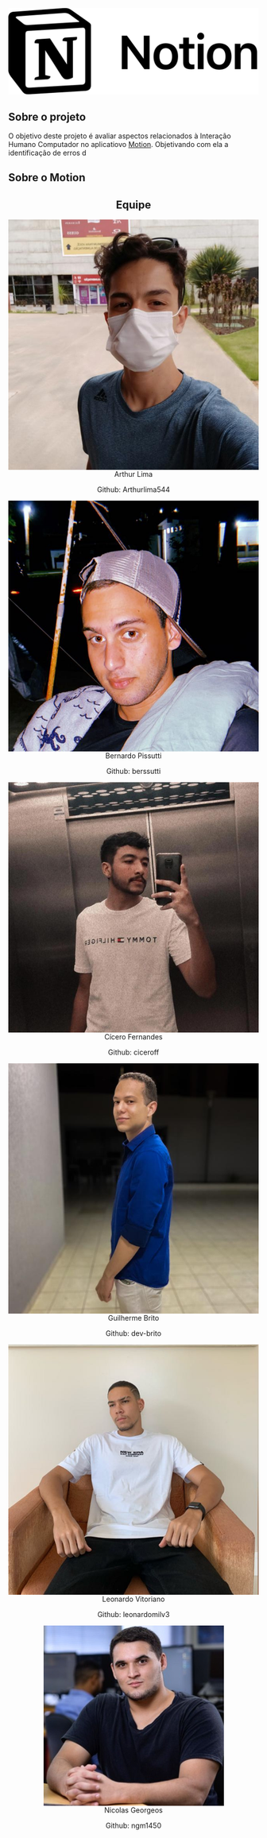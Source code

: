 <center>

![logo_cover](/docs/_media/notion_logo2.png)

</center>

## Sobre o projeto

O objetivo deste projeto é avaliar aspectos relacionados à Interação Humano Computador no aplicatiovo <a href="https://www.usemotion.com/">Motion</a>. Objetivando com ela a identificação de erros d 

## Sobre o Motion


<section>
    <h1 style="text-align: center">Equipe</h1>
    <div class="equipe">
      <div class="foto_membro_3">
        <div class="foto_texto">
          <div style="display:flex;justify-content: center">
            <img class="foto_membro" src="/docs/_media/arthur.jpg">
          </div>
          <p style="text-align:center; margin:0">Arthur Lima</p>
          <p style="text-align:center">Github: Arthurlima544</p>
        </div>
        <div class="foto_texto">
          <div style="display:flex;justify-content: center">
            <img class="foto_membro" src="/docs/_media/bernardo.jpg">
          </div>
          <p style="text-align:center;margin:0">Bernardo Pissutti</p>
          <p style="text-align:center">Github: berssutti</p>
        </div>
    <div class="foto_texto">
          <div style="display:flex;justify-content: center">
            <img class="foto_membro" src="/docs/_media/cicero.jpg">
          </div>
          <p style="text-align:center;margin:0">Cícero Fernandes</p>
          <p style="text-align:center">Github: ciceroff</p>
        </div>
      </div>
      <div class="foto_membro_3">
        <div class="foto_texto">
          <div style="display:flex;justify-content: center">
            <img class="foto_membro" src="/docs/_media/guilherme.jpg">
          </div>
          <p style="text-align:center;margin:0">Guilherme Brito</p>
          <p style="text-align:center">Github: dev-brito</p>
        </div>
    <div class="foto_texto">
          <div style="display:flex;justify-content: center">
            <img class="foto_membro" src="/docs/_media/leonardo.jpg">
          </div>
          <p style="text-align:center;margin:0">Leonardo Vitoriano</p>
        <p style="text-align:center">Github: leonardomilv3</p>
        </div>
        <div class="foto_texto">
          <div style="display:flex;justify-content: center">
            <img class="foto_membro" src="/docs/_media/nicolas.jpg">
          </div>
          <p style="text-align:center;margin:0">Nicolas Georgeos</p>
          <p style="text-align:center">Github: ngm1450</p>
        </div>
      </div>
    </div>
</section>
